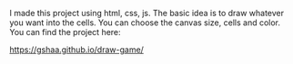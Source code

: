I made this project using html, css, js. The basic idea is to draw whatever you want into the cells. You can choose the canvas size, cells and color. You can find the project here:

https://gshaa.github.io/draw-game/
